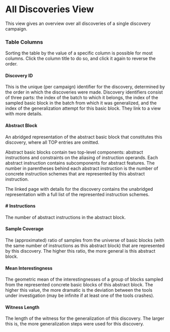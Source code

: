 # All Discoveries View

This view gives an overview over all discoveries of a single discovery campaign.


### Table Columns
Sorting the table by the value of a specific column is possible for most columns.
Click the column title to do so, and click it again to reverse the order.

#### Discovery ID
This is the unique (per campaign) identifier for the discovery, determined by the order in which the discoveries were made.
Discovery identifiers consist of three parts: the index of the batch to which it belongs, the index of the sampled basic block in the batch from which it was generalized, and the index of the generalization attempt for this basic block.
They link to a view with more details.

#### Abstract Block
An abridged representation of the abstract basic block that constitutes this discovery, where all TOP entries are omitted.

Abstract basic blocks contain two top-level components: abstract instructions and constraints on the aliasing of instruction operands.
Each abstract instruction contains subcomponents for abstract features. The number in parentheses behind each abstract instruction is the number of concrete instruction schemes that are represented by this abstract instruction.

The linked page with details for the discovery contains the unabridged representation with a full list of the represented instruction schemes.

#### # Instructions
The number of abstract instructions in the abstract block.

#### Sample Coverage
The (approximated) ratio of samples from the universe of basic blocks (with the same number of instructions as this abstract block) that are represented by this discovery.
The higher this ratio, the more general is this abstract block.

#### Mean Interestingness
The geometric mean of the interestingnesses of a group of blocks sampled from the represented concrete basic blocks of this abstract block.
The higher this value, the more dramatic is the deviation between the tools under investigation (may be infinite if at least one of the tools crashes).

#### Witness Length
The length of the witness for the generalization of this discovery.
The larger this is, the more generalization steps were used for this discovery.

